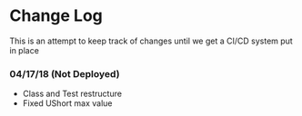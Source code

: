 # Change Log
This is an attempt to keep track of changes until we get a CI/CD system put in place

### 04/17/18 (Not Deployed)
- Class and Test restructure
- Fixed UShort max value
